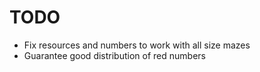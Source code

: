 # TODO
- Fix resources and numbers to work with all size mazes
- Guarantee good distribution of red numbers

